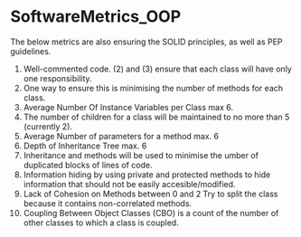 # SoftwareMetrics_OOP


The below metrics are also ensuring the SOLID principles, as well as PEP guidelines. 

1. Well-commented code.
  (2) and (3) ensure that each class will have only one responsibility. 
2. One way to ensure this is minimising the number of methods for each class. 
3. Average Number Of Instance Variables per Class max 6. 
4. The number of children for a class will be maintained to no more than 5 (currently 2). 
5. Average Number of parameters for a method max. 6
6. Depth of Inheritance Tree max. 6 
7. Inheritance and methods will be used to minimise the umber of duplicated blocks of lines of code. 
8. Information hiding by using private and protected methods to hide information that should not be easily accesible/modified. 
9. Lack of Cohesion on Methods between 0 and 2 Try to split the class because it contains non-correlated methods. 
10. Coupling Between Object Classes (CBO) is a count of the number of other classes to which a class is coupled.
